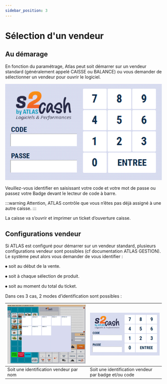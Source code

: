 ```yaml
---
sidebar_position: 3
---
```


# Sélection d'un vendeur

## Au démarage


En fonction du paramétrage, Atlas peut soit démarrer sur un vendeur standard (généralement appelé CAISSE ou BALANCE) ou vous demander de sélectionner un vendeur pour ouvrir le logiciel.


![illustration aspect test](../../static/docs/selectVendeur/1.PNG)

Veuillez-vous identifier en saisissant votre code et votre mot de passe ou passez votre Badge devant le lecteur de code à barre.

 
:::warning
Attention, ATLAS contrôle que vous n’êtes pas déjà assigné à une autre caisse.
:::

La caisse va s’ouvrir et imprimer un ticket d’ouverture caisse.

## Configurations vendeur

Si ATLAS est configuré pour démarrer sur un vendeur standard, plusieurs configurations vendeur sont possibles (cf documentation ATLAS GESTION). Le système peut alors vous demander de vous identifier :


⦁	soit au début de la vente.

⦁	soit à chaque sélection de produit.

⦁	soit au moment du total du ticket.


Dans ces 3 cas, 2 modes d’identification sont possibles :

| ![illustration aspect test](../../static/docs/beggingday/1.PNG) | ![illustration aspect test](../../static/docs/selectVendeur/1.PNG) | 
|-----------|-----------|
|Soit une identification vendeur par nom| Soit une identification vendeur par badge et/ou code |

